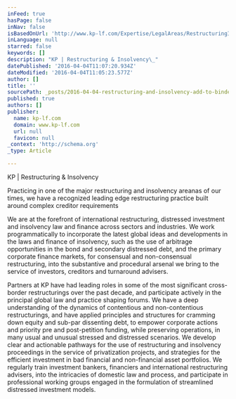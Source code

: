 ```yaml
---
inFeed: true
hasPage: false
inNav: false
isBasedOnUrl: 'http://www.kp-lf.com/Expertise/LegalAreas/RestructuringInsolvency/'
inLanguage: null
starred: false
keywords: []
description: "KP | Restructuring & Insolvency\_"
datePublished: '2016-04-04T11:07:20.934Z'
dateModified: '2016-04-04T11:05:23.577Z'
author: []
title: ''
sourcePath: _posts/2016-04-04-restructuring-and-insolvency-add-to-binder-practicing-in-on.md
published: true
authors: []
publisher:
  name: kp-lf.com
  domain: www.kp-lf.com
  url: null
  favicon: null
_context: 'http://schema.org'
_type: Article

---
```

KP | Restructuring & Insolvency 

Practicing in one of the major restructuring and insolvency areanas of our times, we have a recognized leading edge restructuring practice built around complex creditor requirements 

We are at the forefront of international restructuring, distressed investment and insolvency law and finance across sectors and industries. We work programmatically to incorporate the latest global ideas and developments in the laws and finance of insolvency, such as the use of arbitrage opportunities in the bond and secondary distressed debt, and the primary corporate finance markets, for consensual and non-consensual restructuring, into the substantive and procedural arsenal we bring to the service of investors, creditors and turnaround advisers.   

Partners at KP have had leading roles in some of the most significant cross-border restructurings over the past decade, and participate actively in the principal global law and practice shaping forums.   We have a deep understanding of the dynamics of contentious and non-contentious restructurings, and have applied principles and structures for cramming down equity and sub-par dissenting debt, to empower corporate actions and priority pre and post-petition funding, while preserving operations, in many usual and unusual stressed and distressed scenarios.   We develop clear and actionable pathways for the use of restructuring and insolvency proceedings in the service of privatization projects, and strategies for the efficient investment in bad financial and non-financial asset portfolios.   We regularly train investment bankers, financiers and international restructuring advisers, into the intricacies of domestic law and process, and participate in professional working groups engaged in the formulation of streamlined distressed investment models.